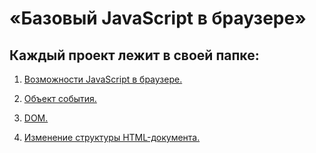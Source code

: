 # «Базовый JavaScript в браузере»

## Каждый проект лежит в своей папке:

1. [Возможности JavaScript в браузере.](./1.js-features/)  

2. [Объект события.](./2.event-object/)

3. [DOM.](./3.dom/)

4. [Изменение структуры HTML-документа.](./4.document-structure/)
